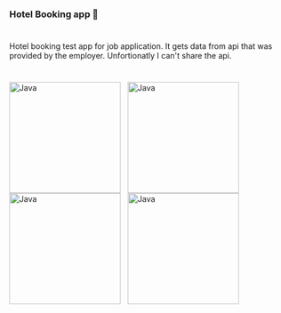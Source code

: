 ### Hotel Booking app 🏨

#

Hotel booking test app for job application. It gets data from api that was provided by the employer. Unfortionatly I can't share the api.

#

<img align="left" alt="Java" width="200px" style="padding-right:10px;" src="https://github.com/AbdullohBahromjonov/Test_project/assets/90626932/68564208-843b-40d1-a6a6-c2f8708509dc"/>
<img align="left" alt="Java" width="200px" style="padding-right:10px;" src="https://github.com/AbdullohBahromjonov/Test_project/assets/90626932/9bcf40d9-9281-4354-adde-75f4b981a422"/>
<img align="left" alt="Java" width="200px" style="padding-right:10px;" src="https://github.com/AbdullohBahromjonov/Test_project/assets/90626932/2436ac78-9fdf-4883-87ef-a88547a7c1fd"/>
<img align="left" alt="Java" width="200px" style="padding-right:10px;" src="https://github.com/AbdullohBahromjonov/Test_project/assets/90626932/0a2ec67c-bc88-4f78-b35a-1205b2a3e346"/>
